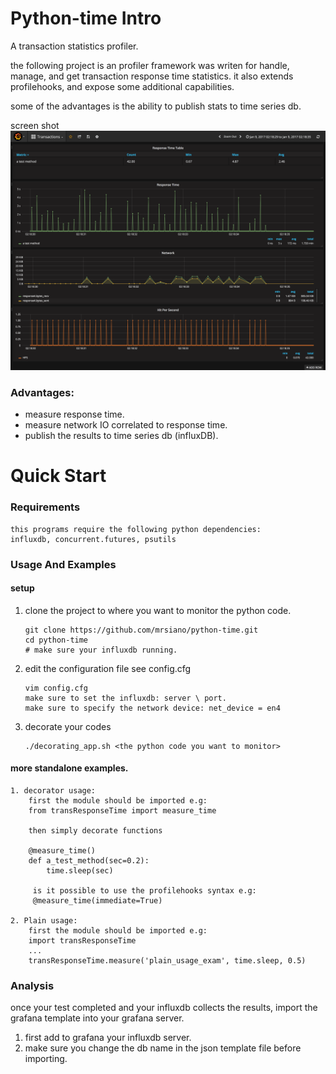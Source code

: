 # Python-time Intro

A transaction statistics profiler.

the following project is an profiler framework was writen for handle, 
manage, and get transaction response time statistics.
it also extends profilehooks, and expose some additional capabilities.

some of the advantages is the ability to publish stats to time series db.

screen shot
![Alt text](screencapture-localhost-3000-dashboard-db-transactions-1484139148961.png?raw=true "Optional Title")

### Advantages:
- measure response time.
- measure network IO correlated to response time.
- publish the results to time series db (influxDB).

# Quick Start

### Requirements
```
this programs require the following python dependencies:
influxdb, concurrent.futures, psutils
```

### Usage And Examples
#### setup
1. clone the project to where you want to monitor the python code.

    ```
    git clone https://github.com/mrsiano/python-time.git
    cd python-time
    # make sure your influxdb running.
    ```
2. edit the configuration file see config.cfg

    ```
    vim config.cfg
    make sure to set the influxdb: server \ port.
    make sure to specify the network device: net_device = en4
    ```
3. decorate your codes

     ```
     ./decorating_app.sh <the python code you want to monitor>
     ```


#### more standalone examples.
```
1. decorator usage:
    first the module should be imported e.g:
    from transResponseTime import measure_time
    
    then simply decorate functions
    
    @measure_time()
    def a_test_method(sec=0.2):
        time.sleep(sec)
        
     is it possible to use the profilehooks syntax e.g:
     @measure_time(immediate=True)
        
2. Plain usage:
    first the module should be imported e.g:
    import transResponseTime
    ...
    transResponseTime.measure('plain_usage_exam', time.sleep, 0.5)
```

### Analysis
once your test completed and your influxdb collects the results,
import the grafana template into your grafana server.

1. first add to grafana your influxdb server.
2. make sure you change the db name in the json template file before importing.
